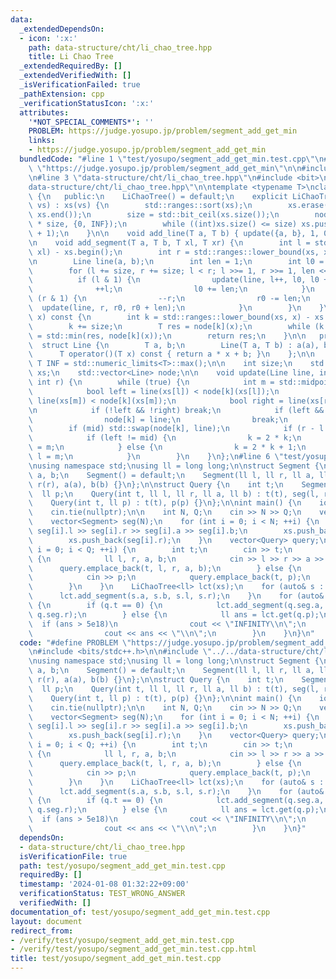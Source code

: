 ```yaml
---
data:
  _extendedDependsOn:
  - icon: ':x:'
    path: data-structure/cht/li_chao_tree.hpp
    title: Li Chao Tree
  _extendedRequiredBy: []
  _extendedVerifiedWith: []
  _isVerificationFailed: true
  _pathExtension: cpp
  _verificationStatusIcon: ':x:'
  attributes:
    '*NOT_SPECIAL_COMMENTS*': ''
    PROBLEM: https://judge.yosupo.jp/problem/segment_add_get_min
    links:
    - https://judge.yosupo.jp/problem/segment_add_get_min
  bundledCode: "#line 1 \"test/yosupo/segment_add_get_min.test.cpp\"\n#define PROBLEM\
    \ \"https://judge.yosupo.jp/problem/segment_add_get_min\"\n\n#include <bits/stdc++.h>\n\
    \n#line 3 \"data-structure/cht/li_chao_tree.hpp\"\n#include <bit>\n#line 7 \"\
    data-structure/cht/li_chao_tree.hpp\"\n\ntemplate <typename T>\nclass LiChaoTree\
    \ {\n   public:\n    LiChaoTree() = default;\n    explicit LiChaoTree(const std::vector<T>&\
    \ vs) : xs(vs) {\n        std::ranges::sort(xs);\n        xs.erase(std::ranges::unique(xs).begin(),\
    \ xs.end());\n        size = std::bit_ceil(xs.size());\n        node.resize(2\
    \ * size, {0, INF});\n        while ((int)xs.size() <= size) xs.push_back(xs.back()\
    \ + 1);\n    }\n\n    void add_line(T a, T b) { update({a, b}, 1, 0, size); }\n\
    \n    void add_segment(T a, T b, T xl, T xr) {\n        int l = std::ranges::lower_bound(xs,\
    \ xl) - xs.begin();\n        int r = std::ranges::lower_bound(xs, xr) - xs.begin();\n\
    \n        Line line(a, b);\n        int len = 1;\n        int l0 = l, r0 = r;\n\
    \        for (l += size, r += size; l < r; l >>= 1, r >>= 1, len <<= 1) {\n  \
    \          if (l & 1) {\n                update(line, l++, l0, l0 + len);\n  \
    \              ++l;\n                l0 += len;\n            }\n            if\
    \ (r & 1) {\n                --r;\n                r0 -= len;\n              \
    \  update(line, r, r0, r0 + len);\n            }\n        }\n    }\n\n    T get(T\
    \ x) const {\n        int k = std::ranges::lower_bound(xs, x) - xs.begin();\n\
    \        k += size;\n        T res = node[k](x);\n        while (k >>= 1) res\
    \ = std::min(res, node[k](x));\n        return res;\n    }\n\n   private:\n  \
    \  struct Line {\n        T a, b;\n        Line(T a, T b) : a(a), b(b) {}\n  \
    \      T operator()(T x) const { return a * x + b; }\n    };\n\n    static constexpr\
    \ T INF = std::numeric_limits<T>::max();\n\n    int size;\n    std::vector<T>\
    \ xs;\n    std::vector<Line> node;\n\n    void update(Line line, int k, int l,\
    \ int r) {\n        while (true) {\n            int m = std::midpoint(l, r);\n\
    \            bool left = line(xs[l]) < node[k](xs[l]);\n            bool mid =\
    \ line(xs[m]) < node[k](xs[m]);\n            bool right = line(xs[r]) < node[k](xs[r]);\n\
    \n            if (!left && !right) break;\n            if (left && right) {\n\
    \                node[k] = line;\n                break;\n            }\n    \
    \        if (mid) std::swap(node[k], line);\n            if (r - l == 1) break;\n\
    \            if (left != mid) {\n                k = 2 * k;\n                r\
    \ = m;\n            } else {\n                k = 2 * k + 1;\n               \
    \ l = m;\n            }\n        }\n    }\n};\n#line 6 \"test/yosupo/segment_add_get_min.test.cpp\"\
    \nusing namespace std;\nusing ll = long long;\n\nstruct Segment {\n    ll l, r,\
    \ a, b;\n    Segment() = default;\n    Segment(ll l, ll r, ll a, ll b) : l(l),\
    \ r(r), a(a), b(b) {}\n};\n\nstruct Query {\n    int t;\n    Segment seg;\n  \
    \  ll p;\n    Query(int t, ll l, ll r, ll a, ll b) : t(t), seg(l, r, a, b) {}\n\
    \    Query(int t, ll p) : t(t), p(p) {}\n};\n\nint main() {\n    ios_base::sync_with_stdio(false);\n\
    \    cin.tie(nullptr);\n\n    int N, Q;\n    cin >> N >> Q;\n    vector<ll> xs;\n\
    \    vector<Segment> seg(N);\n    for (int i = 0; i < N; ++i) {\n        cin >>\
    \ seg[i].l >> seg[i].r >> seg[i].a >> seg[i].b;\n        xs.push_back(seg[i].l);\n\
    \        xs.push_back(seg[i].r);\n    }\n    vector<Query> query;\n    for (int\
    \ i = 0; i < Q; ++i) {\n        int t;\n        cin >> t;\n        if (t == 0)\
    \ {\n            ll l, r, a, b;\n            cin >> l >> r >> a >> b;\n      \
    \      query.emplace_back(t, l, r, a, b);\n        } else {\n            ll p;\n\
    \            cin >> p;\n            query.emplace_back(t, p);\n            xs.push_back(p);\n\
    \        }\n    }\n    LiChaoTree<ll> lct(xs);\n    for (auto& s : seg) {\n  \
    \      lct.add_segment(s.a, s.b, s.l, s.r);\n    }\n    for (auto& q : query)\
    \ {\n        if (q.t == 0) {\n            lct.add_segment(q.seg.a, q.seg.b, q.seg.l,\
    \ q.seg.r);\n        } else {\n            ll ans = lct.get(q.p);\n          \
    \  if (ans > 5e18)\n                cout << \"INFINITY\\n\";\n            else\n\
    \                cout << ans << \"\\n\";\n        }\n    }\n}\n"
  code: "#define PROBLEM \"https://judge.yosupo.jp/problem/segment_add_get_min\"\n\
    \n#include <bits/stdc++.h>\n\n#include \"../../data-structure/cht/li_chao_tree.hpp\"\
    \nusing namespace std;\nusing ll = long long;\n\nstruct Segment {\n    ll l, r,\
    \ a, b;\n    Segment() = default;\n    Segment(ll l, ll r, ll a, ll b) : l(l),\
    \ r(r), a(a), b(b) {}\n};\n\nstruct Query {\n    int t;\n    Segment seg;\n  \
    \  ll p;\n    Query(int t, ll l, ll r, ll a, ll b) : t(t), seg(l, r, a, b) {}\n\
    \    Query(int t, ll p) : t(t), p(p) {}\n};\n\nint main() {\n    ios_base::sync_with_stdio(false);\n\
    \    cin.tie(nullptr);\n\n    int N, Q;\n    cin >> N >> Q;\n    vector<ll> xs;\n\
    \    vector<Segment> seg(N);\n    for (int i = 0; i < N; ++i) {\n        cin >>\
    \ seg[i].l >> seg[i].r >> seg[i].a >> seg[i].b;\n        xs.push_back(seg[i].l);\n\
    \        xs.push_back(seg[i].r);\n    }\n    vector<Query> query;\n    for (int\
    \ i = 0; i < Q; ++i) {\n        int t;\n        cin >> t;\n        if (t == 0)\
    \ {\n            ll l, r, a, b;\n            cin >> l >> r >> a >> b;\n      \
    \      query.emplace_back(t, l, r, a, b);\n        } else {\n            ll p;\n\
    \            cin >> p;\n            query.emplace_back(t, p);\n            xs.push_back(p);\n\
    \        }\n    }\n    LiChaoTree<ll> lct(xs);\n    for (auto& s : seg) {\n  \
    \      lct.add_segment(s.a, s.b, s.l, s.r);\n    }\n    for (auto& q : query)\
    \ {\n        if (q.t == 0) {\n            lct.add_segment(q.seg.a, q.seg.b, q.seg.l,\
    \ q.seg.r);\n        } else {\n            ll ans = lct.get(q.p);\n          \
    \  if (ans > 5e18)\n                cout << \"INFINITY\\n\";\n            else\n\
    \                cout << ans << \"\\n\";\n        }\n    }\n}"
  dependsOn:
  - data-structure/cht/li_chao_tree.hpp
  isVerificationFile: true
  path: test/yosupo/segment_add_get_min.test.cpp
  requiredBy: []
  timestamp: '2024-01-08 01:32:22+09:00'
  verificationStatus: TEST_WRONG_ANSWER
  verifiedWith: []
documentation_of: test/yosupo/segment_add_get_min.test.cpp
layout: document
redirect_from:
- /verify/test/yosupo/segment_add_get_min.test.cpp
- /verify/test/yosupo/segment_add_get_min.test.cpp.html
title: test/yosupo/segment_add_get_min.test.cpp
---
```


